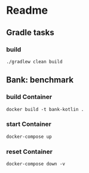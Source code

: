 # Readme

## Gradle tasks

### build
```
./gradlew clean build
```

## Bank: benchmark

### build Container
```
docker build -t bank-kotlin .
```

### start Container
```
docker-compose up
```

### reset Container
```
docker-compose down -v
```
